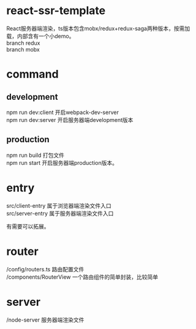 # react-ssr-template
React服务器端渲染，ts版本包含mobx/redux+redux-saga两种版本，按需加载，内部含有一个小demo。  
branch redux  
branch mobx

# command
## development
npm run dev:client 开启webpack-dev-server  
npm run dev:server 开启服务器端development版本

## production
npm run build 打包文件  
npm run start 开启服务器端production版本。

# entry
src/client-entry 属于浏览器端渲染文件入口  
src/server-entry 属于服务器端渲染文件入口  

有需要可以拓展。

# router
/config/routers.ts 路由配置文件  
/components/RouterView 一个路由组件的简单封装，比较简单

# server
/node-server 服务器端渲染文件  
